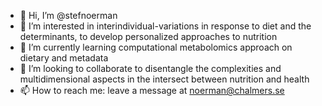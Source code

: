 - 👋 Hi, I’m @stefnoerman
- 👀 I’m interested in interindividual-variations in response to diet and the determinants, to develop personalized approaches to nutrition
- 🌱 I’m currently learning computational metabolomics approach on dietary and metadata
- 💞️ I’m looking to collaborate to disentangle the complexities and multidimensional aspects in the intersect between nutrition and health
- 📫 How to reach me: leave a message at noerman@chalmers.se

<!---
stefnoerman/stefnoerman is a ✨ special ✨ repository because its `README.md` (this file) appears on your GitHub profile.
You can click the Preview link to take a look at your changes.
--->
